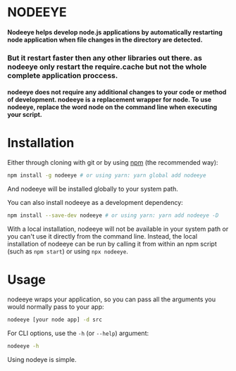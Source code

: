 # NODEEYE

#### Nodeeye helps develop node.js applications by automatically restarting node application when file changes in the directory are detected.

### But it restart faster then any other libraries out there. as nodeeye only restart the require.cache but not the whole complete application proccess.

#### nodeeye does not require any additional changes to your code or method of development. nodeeye is a replacement wrapper for node. To use nodeeye, replace the word node on the command line when executing your script.

# Installation

Either through cloning with git or by using [npm](http://npmjs.org) (the recommended way):

```bash
npm install -g nodeeye # or using yarn: yarn global add nodeeye
```

And nodeeye will be installed globally to your system path.

You can also install nodeeye as a development dependency:

```bash
npm install --save-dev nodeeye # or using yarn: yarn add nodeeye -D
```

With a local installation, nodeeye will not be available in your system path or you can't use it directly from the command line. Instead, the local installation of nodeeye can be run by calling it from within an npm script (such as `npm start`) or using `npx nodeeye`.

# Usage

nodeeye wraps your application, so you can pass all the arguments you would normally pass to your app:

```bash
nodeeye [your node app] -d src
```

For CLI options, use the `-h` (or `--help`) argument:

```bash
nodeeye -h
```

Using nodeye is simple.
